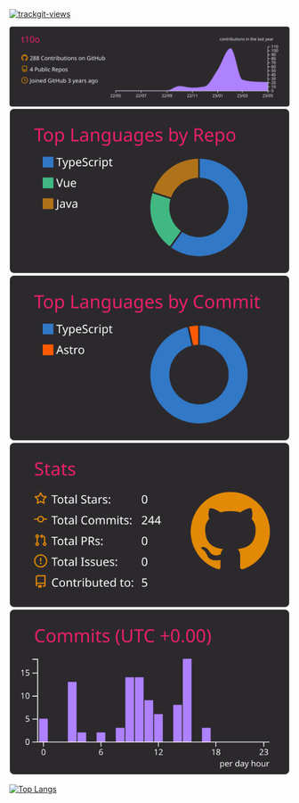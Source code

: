 <a href="https://trackgit.com">
  <img src="https://us-central1-trackgit-analytics.cloudfunctions.net/token/ping/lh755dd5ca2nv3foqd9l" alt="trackgit-views" />
</a>

[![](https://raw.githubusercontent.com/t10o/t10o/main/profile-summary-card-output/monokai/0-profile-details.svg)](https://github.com/vn7n24fzkq/github-profile-summary-cards)
[![](https://raw.githubusercontent.com/t10o/t10o/main/profile-summary-card-output/monokai/1-repos-per-language.svg)](https://github.com/vn7n24fzkq/github-profile-summary-cards) [![](https://raw.githubusercontent.com/t10o/t10o/main/profile-summary-card-output/monokai/2-most-commit-language.svg)](https://github.com/vn7n24fzkq/github-profile-summary-cards)
[![](https://raw.githubusercontent.com/t10o/t10o/main/profile-summary-card-output/monokai/3-stats.svg)](https://github.com/vn7n24fzkq/github-profile-summary-cards) [![](https://raw.githubusercontent.com/t10o/t10o/main/profile-summary-card-output/monokai/4-productive-time.svg)](https://github.com/vn7n24fzkq/github-profile-summary-cards)

[![Top Langs](https://github-readme-stats.vercel.app/api/top-langs/?username=t10o&theme=gruvbox)](https://github.com/anuraghazra/github-readme-stats)
